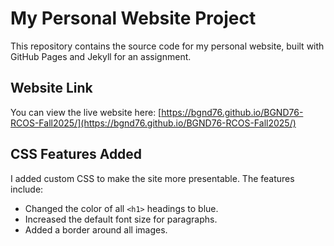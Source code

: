 # My Personal Website Project

This repository contains the source code for my personal website, built with GitHub Pages and Jekyll for an assignment.

## Website Link

You can view the live website here: [https://bgnd76.github.io/BGND76-RCOS-Fall2025/](https://bgnd76.github.io/BGND76-RCOS-Fall2025/)

## CSS Features Added

I added custom CSS to make the site more presentable. The features include:
- Changed the color of all `<h1>` headings to blue.
- Increased the default font size for paragraphs.
- Added a border around all images.
